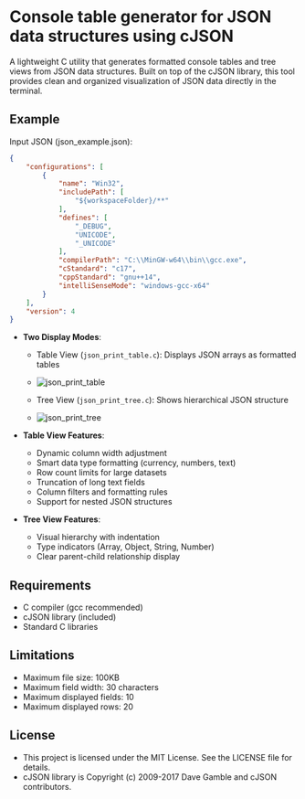 # Console table generator for JSON data structures using cJSON

A lightweight C utility that generates formatted console tables and tree views from JSON data structures. Built on top of the cJSON library, this tool provides clean and organized visualization of JSON data directly in the terminal.

## Example

Input JSON (json_example.json):
```json
{
    "configurations": [
        {
            "name": "Win32",
            "includePath": [
                "${workspaceFolder}/**"
            ],
            "defines": [
                "_DEBUG",
                "UNICODE",
                "_UNICODE"
            ],
            "compilerPath": "C:\\MinGW-w64\\bin\\gcc.exe",
            "cStandard": "c17",
            "cppStandard": "gnu++14",
            "intelliSenseMode": "windows-gcc-x64"
        }
    ],
    "version": 4
}
```
- **Two Display Modes**:
  - Table View (`json_print_table.c`): Displays JSON arrays as formatted tables
  - ![json_print_table](https://github.com/user-attachments/assets/1449d2af-8e55-429f-a624-312a8f48cf97)

  - Tree View (`json_print_tree.c`): Shows hierarchical JSON structure
  - ![json_print_tree](https://github.com/user-attachments/assets/9e7d094a-b347-480e-b5cc-3f4da217b72f)

- **Table View Features**:
  - Dynamic column width adjustment
  - Smart data type formatting (currency, numbers, text)
  - Row count limits for large datasets
  - Truncation of long text fields
  - Column filters and formatting rules
  - Support for nested JSON structures
  
- **Tree View Features**:
  - Visual hierarchy with indentation
  - Type indicators (Array, Object, String, Number)
  - Clear parent-child relationship display
  
## Requirements
 - C compiler (gcc recommended)
 - cJSON library (included)
 - Standard C libraries

## Limitations
 - Maximum file size: 100KB
 - Maximum field width: 30 characters
 - Maximum displayed fields: 10
 - Maximum displayed rows: 20

## License
 - This project is licensed under the MIT License. See the LICENSE file for details.
 - cJSON library is Copyright (c) 2009-2017 Dave Gamble and cJSON contributors.

